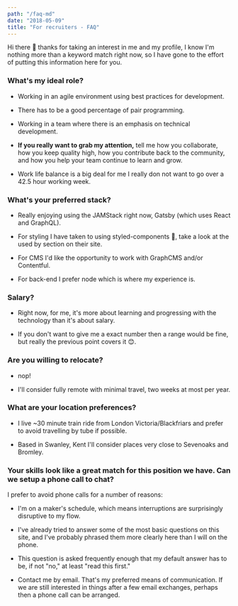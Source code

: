 ```yaml
---
path: "/faq-md"
date: "2018-05-09"
title: "For recruiters - FAQ"
---
```


Hi there 👋 thanks for taking an interest in me and my profile, I know
I'm nothing more than a keyword match right now, so I have gone to the
effort of putting this information here for you.

### What's my ideal role?

* Working in an agile environment using best practices for
  development.

* There has to be a good percentage of pair programming.

* Working in a team where there is an emphasis on technical
  development.

* **If you really want to grab my attention,** tell me how you
  collaborate, how you keep quality high, how you contribute back to
  the community, and how you help your team continue to learn and
  grow.

* Work life balance is a big deal for me I really don not want to go
  over a 42.5 hour working week.

### What's your preferred stack?

* Really enjoying using the JAMStack right now, Gatsby (which uses
  React and GraphQL).

* For styling I have taken to using styled-components 💅, take a look
  at the used by section on their site.

* For CMS I'd like the opportunity to work with GraphCMS and/or
  Contentful.

* For back-end I prefer node which is where my experience is.

### Salary?

* Right now, for me, it's more about learning and progressing with the
  technology than it's about salary.

* If you don't want to give me a exact number then a range would be
  fine, but really the previous point covers it 😊.

### Are you willing to relocate?

* nop!

* I'll consider fully remote with minimal travel, two weeks at most
  per year.

### What are your location preferences?

* I live ~30 minute train ride from London Victoria/Blackfriars and
  prefer to avoid travelling by tube if possible.

* Based in Swanley, Kent I'll consider places very close to Sevenoaks
  and Bromley.

### Your skills look like a great match for this position we have. Can we setup a phone call to chat?

I prefer to avoid phone calls for a number of reasons:

* I'm on a maker's schedule, which means interruptions are
  surprisingly disruptive to my flow.

* I've already tried to answer some of the most basic questions on
  this site, and I've probably phrased them more clearly here than I
  will on the phone.

* This question is asked frequently enough that my default answer has
  to be, if not "no," at least "read this first."

* Contact me by email. That's my preferred means of communication. If
  we are still interested in things after a few email exchanges,
  perhaps then a phone call can be arranged.

<!-- Links -->

[site]: https://www.styled-components.com/
[maker's schedule]: http://www.paulgraham.com/makersschedule.html
